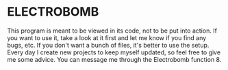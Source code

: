 # ELECTROBOMB
This program is meant to be viewed in its code, not to be put into action. If you want to use it, take a look at it first and let me know if you find any bugs, etc. If you don't want a bunch of files, it's better to use the setup. Every day I create new projects to keep myself updated, so feel free to give me some advice. You can message me through the Electrobomb function 8.
